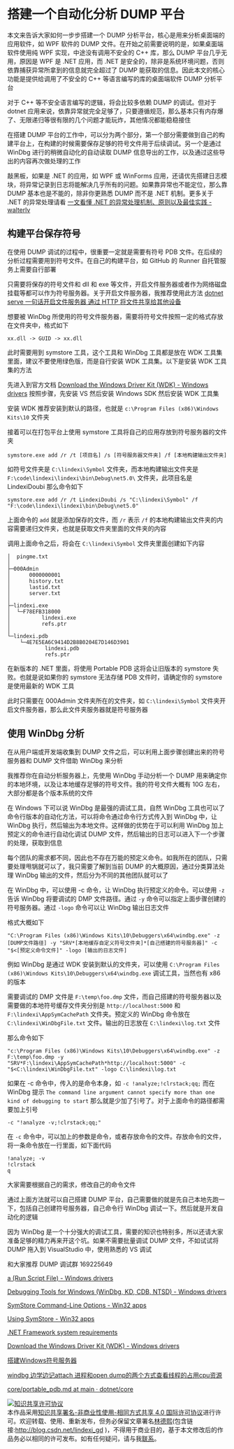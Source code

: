 # 搭建一个自动化分析 DUMP 平台

本文来告诉大家如何一步步搭建一个 DUMP 分析平台，核心是用来分析桌面端的应用软件，如 WPF 软件的 DUMP 文件。在开始之前需要说明的是，如果桌面端软件使用纯 WPF 实现，中途没有调用不安全的 C++ 库，那么 DUMP 平台几乎无用，原因是 WPF 是 .NET 应用，而 .NET 是安全的，除非是系统环境问题，否则依靠捕获异常所拿到的信息就完全超过了 DUMP 能获取的信息。因此本文的核心功能是提供给调用了不安全的 C++ 等语言编写的库的桌面端软件 DUMP 分析平台

<!--more-->
<!-- CreateTime:2021/3/23 18:56:30 -->

<!-- 发布 -->

对于 C++ 等不安全语言编写的逻辑，将会比较多依赖 DUMP 的调试。但对于 dotnet 应用来说，依靠异常就完全足够了，只要遵循规范，那么基本只有内存爆了、无限递归等很有限的几个问题才能玩炸，其他情况都能稳稳接住

在搭建 DUMP 平台的工作中，可以分为两个部分，第一个部分需要做到自己的构建平台上，在构建的时候需要保存足够的符号文件用于后续调试。另一个是通过 WinDbg 进行的稍微自动化的自动读取 DUMP 信息导出的工作，以及通过这些导出的内容再次做处理的工作

敲黑板，如果是 .NET 的应用，如 WPF 或 WinForms 应用，还请优先搭建日志模块，将异常记录到日志将能解决几乎所有的问题。如果靠异常也不能定位，那么靠 DUMP 基本也是不能的，除非你更熟悉 DUMP 而不是 .NET 机制。更多关于 .NET 的异常处理请看 [一文看懂 .NET 的异常处理机制、原则以及最佳实践 - walterlv](https://blog.walterlv.com/post/dotnet-exception.html )

## 构建平台保存符号

在使用 DUMP 调试的过程中，很重要一定就是需要有符号 PDB 文件。在后续的分析过程需要用到符号文件。在自己的构建平台，如 GitHub 的 Runner 自托管服务上需要自行部署

只需要将保存的符号文件和 dll 和 exe 等文件，开启文件服务器或者作为网络磁盘挂载等都可以作为符号服务器。关于开启文件服务器，我推荐使用此方法 [dotnet serve 一句话开启文件服务器 通过 HTTP 将文件共享给其他设备](https://blog.lindexi.com/post/dotnet-serve-%E4%B8%80%E5%8F%A5%E8%AF%9D%E5%BC%80%E5%90%AF%E6%96%87%E4%BB%B6%E6%9C%8D%E5%8A%A1%E5%99%A8-%E9%80%9A%E8%BF%87-HTTP-%E5%B0%86%E6%96%87%E4%BB%B6%E5%85%B1%E4%BA%AB%E7%BB%99%E5%85%B6%E4%BB%96%E8%AE%BE%E5%A4%87.html)

想要被 WinDbg 所使用的符号文件服务器，需要将符号文件按照一定的格式存放在文件夹中，格式如下

```
xx.dll -> GUID -> xx.dll
```

此时需要用到 symstore 工具，这个工具和 WinDbg 工具都是放在 WDK 工具集里面，建议不要使用绿色版，而是自行安装 WDK 工具集。以下是安装 WDK 工具集的方法

先进入到官方文档 [Download the Windows Driver Kit (WDK) - Windows drivers](https://docs.microsoft.com/en-us/windows-hardware/drivers/download-the-wdk?WT.mc_id=WD-MVP-5003260  ) 按照步骤，先安装 VS 然后安装 Windows SDK 然后安装 WDK 工具集

安装 WDK 推荐安装到默认的路径，也就是 `c:\Program Files (x86)\Windows Kits\10` 文件夹

接着可以在打包平台上使用 symstore 工具将自己的应用存放到符号服务器的文件夹

```
symstore.exe add /r /t [项目名] /s [符号服务器文件夹] /f [本地构建输出文件夹] 
```

如符号文件夹是 `C:\lindexi\Symbol` 文件夹，而本地构建输出文件夹是 `F:\code\lindexi\lindexi\bin\Debug\net5.0\` 文件夹，此项目名是 LindexiDoubi 那么命令如下

```
symstore.exe add /r /t LindexiDoubi /s "C:\lindexi\Symbol" /f "F:\code\lindexi\lindexi\bin\Debug\net5.0" 
```

上面命令的 `add` 就是添加保存的文件，而 `/r` 表示 `/f` 的本地构建输出文件夹的内容需要递归文件夹，也就是获取文件夹里面的文件夹的内容

调用上面命令之后，将会在 `C:\lindexi\Symbol` 文件夹里面创建如下内容

```
│  pingme.txt
│  
├─000Admin
│      0000000001
│      history.txt
│      lastid.txt
│      server.txt
│      
├─lindexi.exe
│  └─F78EFB318000
│          lindexi.exe
│          refs.ptr
│          
└─lindexi.pdb
    └─4E7E5EA6C9414D2B8B0204E7D146D3901
            lindexi.pdb
            refs.ptr
```

在新版本的 .NET 里面，将使用 Portable PDB 这将会让旧版本的 symstore 失败。也就是说如果你的 symstore 无法存储 PDB 文件时，请确定你的 symstore 是使用最新的 WDK 工具

此时只需要在 000Admin 文件夹所在的文件夹，如 `C:\lindexi\Symbol` 文件夹开启文件服务器，那么此文件夹服务器就是符号服务器

## 使用 WinDbg 分析

在从用户端或开发端收集到 DUMP 文件之后，可以利用上面步骤创建出来的符号服务器和 DUMP 文件借助 WinDbg 来分析

我推荐你在自动分析服务器上，先使用 WinDbg 手动分析一个 DUMP 用来确定你的本地环境，以及让本地缓存足够的符号文件。我的符号文件大概有 10G 左右，大部分都是各个版本系统的文件

在 Windows 下可以说 WinDbg 是最强的调试工具，自然 WinDbg 工具也可以了命令行版本的自动化方法，可以将命令通过命令行方式传入到 WinDbg 中，让 WinDbg 执行，然后输出为本地文件。这样做的优势在于可以利用 WinDbg 加上预定义的命令进行自动化调试 DUMP 文件，然后输出的日志可以进入下一个步骤的处理，获取到信息

每个团队的需求都不同，因此也不存在万能的预定义命令。如我所在的团队，只需要处理甩锅就可以了，我只需要了解到当前 DUMP 的大概原因，通过分类算法处理 WinDbg 输出的文件，然后分为不同的其他团队就可以了

在 WinDbg 中，可以使用 -c 命令，让 WinDbg 执行预定义的命令。可以使用 `-z` 告诉 WinDbg 将要调试的 DMP 文件路径。通过 `-y` 命令可以指定上面步骤创建的符号服务器。通过 `-logo` 命令可以让 WinDbg 输出日志文件

格式大概如下

```
"C:\Program Files (x86)\Windows Kits\10\Debuggers\x64\windbg.exe" -z [DUMP文件路径] -y "SRV*[本地缓存自定义符号文件夹]*[自己搭建的符号服务器]" -c "$<[预定义命令文件]" -logo [输出的日志文件]
```

例如 WinDbg 是通过 WDK 安装到默认的文件夹，可以使用 `C:\Program Files (x86)\Windows Kits\10\Debuggers\x64\windbg.exe` 调试工具，当然也有 x86 的版本

需要调试的 DMP 文件是 `F:\temp\foo.dmp` 文件，而自己搭建的符号服务器以及需要做的本地符号缓存文件夹分别是 `http://localhost:5000` 和 `F:\lindexi\AppSymCachePath` 文件夹。预定义的 WinDbg 命令放在 `C:\lindexi\WinDbgFile.txt` 文件。输出的日志放在 `C:\lindexi\log.txt` 文件

那么命令如下


```
"c:\Program Files (x86)\Windows Kits\10\Debuggers\x64\windbg.exe" -z F:\temp\foo.dmp -y "SRV*F:\lindexi\AppSymCachePath*http://localhost:5000" -c "$<C:\lindexi\WinDbgFile.txt" -logo C:\lindexi\log.txt
```

如果在 -c 命令中，传入的是命令本身，如 `-c !analyze;!clrstack;qq;` 而在 WinDbg 提示 `The command line argument cannot specify more than one kind of debugging to start` 那么就是少加了引号了。对于上面命令的路径都需要加上引号

```
-c "!analyze -v;!clrstack;qq;"
```

在 `-c` 命令中，可以加上的参数是命令，或者存放命令的文件。存放命令的文件，将一条命令放在一行里面，如下面代码

```
!analyze; -v
!clrstack
q
```

大家需要根据自己的需求，修改自己的命令文件

通过上面方法就可以自己搭建 DUMP 平台，自己需要做的就是先自己本地先跑一下，包括自己创建符号服务器，自己命令行 WinDbg 调试一下。然后就是开发自动化的逻辑

因为 WinDbg 是一个十分强大的调试工具，需要的知识也特别多，所以还请大家准备足够的精力再来开这个坑。如果不需要批量调试 DUMP 文件，不如试试将 DUMP 拖入到 VisualStudio 中，使用熟悉的 VS 调试

和大家推荐 DUMP 调试群 169225649

[a (Run Script File) - Windows drivers](https://docs.microsoft.com/en-us/windows-hardware/drivers/debugger/-----------------------a---run-script-file-?WT.mc_id=WD-MVP-5003260 )

[Debugging Tools for Windows (WinDbg, KD, CDB, NTSD) - Windows drivers](https://docs.microsoft.com/en-us/windows-hardware/drivers/debugger?WT.mc_id=WD-MVP-5003260 )

[SymStore Command-Line Options - Win32 apps](https://docs.microsoft.com/en-us/windows/win32/debug/symstore-command-line-options?WT.mc_id=WD-MVP-5003260 )

[Using SymStore - Win32 apps](https://docs.microsoft.com/en-us/windows/win32/debug/using-symstore?WT.mc_id=WD-MVP-5003260 )

[.NET Framework system requirements](https://docs.microsoft.com/en-us/dotnet/framework/get-started/system-requirements?WT.mc_id=WD-MVP-5003260 )

[Download the Windows Driver Kit (WDK) - Windows drivers](https://docs.microsoft.com/en-us/windows-hardware/drivers/download-the-wdk?WT.mc_id=WD-MVP-5003260  )

[搭建Windows符号服务器](https://xyz1001.xyz/articles/22247.html )

[windbg 边学边记attach 进程和open dump的两个方式查看线程的占用cpu资源](https://www.cnblogs.com/zuochanzi/p/6912808.html)

[core/portable_pdb.md at main · dotnet/core](https://github.com/dotnet/core/blob/main/Documentation/diagnostics/portable_pdb.md )

<a rel="license" href="http://creativecommons.org/licenses/by-nc-sa/4.0/"><img alt="知识共享许可协议" style="border-width:0" src="https://licensebuttons.net/l/by-nc-sa/4.0/88x31.png" /></a><br />本作品采用<a rel="license" href="http://creativecommons.org/licenses/by-nc-sa/4.0/">知识共享署名-非商业性使用-相同方式共享 4.0 国际许可协议</a>进行许可。欢迎转载、使用、重新发布，但务必保留文章署名[林德熙](http://blog.csdn.net/lindexi_gd)(包含链接:http://blog.csdn.net/lindexi_gd )，不得用于商业目的，基于本文修改后的作品务必以相同的许可发布。如有任何疑问，请与我[联系](mailto:lindexi_gd@163.com)。

